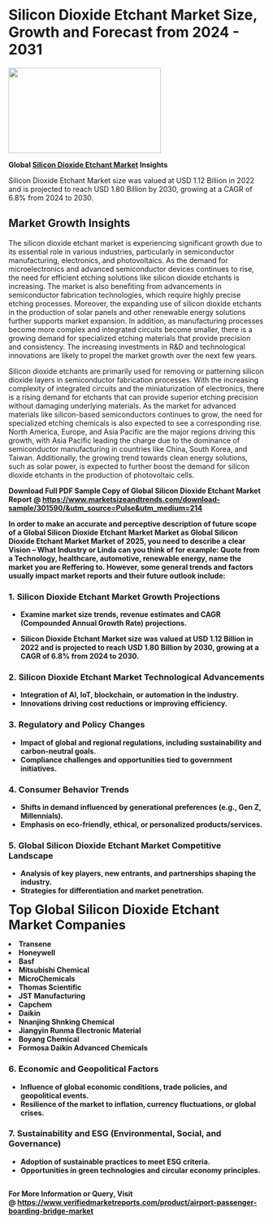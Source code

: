 <H1>Silicon Dioxide Etchant Market Size, Growth and Forecast from 2024 - 2031</H1><img class="aligncenter size-medium wp-image-584254" src="https://thirdeyenews.in/wp-content/uploads/2024/09/Global-Market-Research-300x168.jpeg" alt="" width="300" height="168" /><p><strong>Global&nbsp;<a href="https://www.marketsizeandtrends.com/download-sample/301590/&amp;utm_source=Pulse&amp;utm_medium=214">Silicon Dioxide Etchant Market</a> Insights</strong></p><p>Silicon Dioxide Etchant Market size was valued at USD 1.12 Billion in 2022 and is projected to reach USD 1.80 Billion by 2030, growing at a CAGR of 6.8% from 2024 to 2030.</p><p><h2>Market Growth Insights</h2> <p>The silicon dioxide etchant market is experiencing significant growth due to its essential role in various industries, particularly in semiconductor manufacturing, electronics, and photovoltaics. As the demand for microelectronics and advanced semiconductor devices continues to rise, the need for efficient etching solutions like silicon dioxide etchants is increasing. The market is also benefiting from advancements in semiconductor fabrication technologies, which require highly precise etching processes. Moreover, the expanding use of silicon dioxide etchants in the production of solar panels and other renewable energy solutions further supports market expansion. In addition, as manufacturing processes become more complex and integrated circuits become smaller, there is a growing demand for specialized etching materials that provide precision and consistency. The increasing investments in R&D and technological innovations are likely to propel the market growth over the next few years.</p> <p><strong></strong></p> <p>Silicon dioxide etchants are primarily used for removing or patterning silicon dioxide layers in semiconductor fabrication processes. With the increasing complexity of integrated circuits and the miniaturization of electronics, there is a rising demand for etchants that can provide superior etching precision without damaging underlying materials. As the market for advanced materials like silicon-based semiconductors continues to grow, the need for specialized etching chemicals is also expected to see a corresponding rise. North America, Europe, and Asia Pacific are the major regions driving this growth, with Asia Pacific leading the charge due to the dominance of semiconductor manufacturing in countries like China, South Korea, and Taiwan. Additionally, the growing trend towards clean energy solutions, such as solar power, is expected to further boost the demand for silicon dioxide etchants in the production of photovoltaic cells.</p> <p><strong></p><p><span class=""><strong>Download Full PDF Sample Copy of Global Silicon Dioxide Etchant Market Report</strong> @ <a href="https://www.marketsizeandtrends.com/download-sample/301590/&amp;utm_source=Pulse&amp;utm_medium=214" target="_blank">https://www.marketsizeandtrends.com/download-sample/301590/&amp;utm_source=Pulse&amp;utm_medium=214</a></span></p><p>In order to make an accurate and perceptive description of future scope of a Global&nbsp;Silicon Dioxide Etchant Market Market as Global&nbsp;Silicon Dioxide Etchant Market Market of 2025, you need to describe a clear Vision &ndash; What Industry or Linda can you think of for example: Quote from a Technology, healthcare, automotive, renewable energy, name the market you are Reffering to. However, some general trends and factors usually impact market reports and their future outlook include:</p><h3>1.&nbsp;<strong>Silicon Dioxide Etchant Market Growth Projections</strong></h3><ul><li>Examine market size trends, revenue estimates and CAGR (Compounded Annual Growth Rate) projections.</li><li><p>Silicon Dioxide Etchant Market size was valued at USD 1.12 Billion in 2022 and is projected to reach USD 1.80 Billion by 2030, growing at a CAGR of 6.8% from 2024 to 2030.</p></li></ul><h3>2.&nbsp;<strong>Silicon Dioxide Etchant Market Technological Advancements</strong></h3><ul><li>Integration of AI, IoT, blockchain, or automation in the industry.</li><li>Innovations driving cost reductions or improving efficiency.</li></ul><h3>3.&nbsp;<strong>Regulatory and Policy Changes</strong></h3><ul><li>Impact of global and regional regulations, including sustainability and carbon-neutral goals.</li><li>Compliance challenges and opportunities tied to government initiatives.</li></ul><h3>4.&nbsp;<strong>Consumer Behavior Trends</strong></h3><ul><li>Shifts in demand influenced by generational preferences (e.g., Gen Z, Millennials).</li><li>Emphasis on eco-friendly, ethical, or personalized products/services.</li></ul><h3>5.&nbsp;<strong>Global Silicon Dioxide Etchant Market Competitive Landscape</strong></h3><ul><li>Analysis of key players, new entrants, and partnerships shaping the industry.</li><li>Strategies for differentiation and market penetration.</li></ul><p data-pm-slice="1 1 []"><span style="color: inherit; font-family: inherit; font-size: 25px;">Top Global Silicon Dioxide Etchant Market Companies</span></p><div class="" data-test-id=""><p><li>Transene</li><li> Honeywell</li><li> Basf</li><li> Mitsubishi Chemical</li><li> MicroChemicals</li><li> Thomas Scientific</li><li> JST Manufacturing</li><li> Capchem</li><li> Daikin</li><li> Nnanjing Shnking Chemical</li><li> Jiangyin Runma Electronic Material</li><li> Boyang Chemical</li><li> Formosa Daikin Advanced Chemicals</li></p></div><h3>6.&nbsp;<strong>Economic and Geopolitical Factors</strong></h3><ul><li>Influence of global economic conditions, trade policies, and geopolitical events.</li><li>Resilience of the market to inflation, currency fluctuations, or global crises.</li></ul><h3>7.&nbsp;<strong>Sustainability and ESG (Environmental, Social, and Governance)</strong></h3><ul><li>Adoption of sustainable practices to meet ESG criteria.</li><li>Opportunities in green technologies and circular economy principles.</li></ul><h2><strong style="font-size: 14px;">For More Information or Query, Visit @&nbsp;</strong><a style="background-color: #ffffff; font-size: 14px;" href="https://www.marketsizeandtrends.com/report/silicon-dioxide-etchant-market/" target="_blank">https://www.verifiedmarketreports.com/product/airport-passenger-boarding-bridge-market</a></h2>
